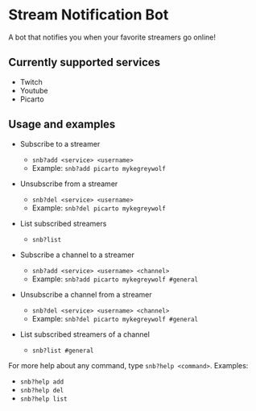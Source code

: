 # Stream Notification Bot

A bot that notifies you when your favorite streamers go online!

## Currently supported services

* Twitch
* Youtube
* Picarto

## Usage and examples

* Subscribe to a streamer
    * `snb?add <service> <username>`
    * Example: `snb?add picarto mykegreywolf`

* Unsubscribe from a streamer
    * `snb?del <service> <username>`
    * Example: `snb?del picarto mykegreywolf`
    
* List subscribed streamers
    * `snb?list`
    
* Subscribe a channel to a streamer
    * `snb?add <service> <username> <channel>`
    * Example: `snb?add picarto mykegreywolf #general`

* Unsubscribe a channel from a streamer
    * `snb?del <service> <username> <channel>`
    * Example: `snb?del picarto mykegreywolf #general`
    
* List subscribed streamers of a channel
    * `snb?list #general`

For more help about any command, type `snb?help <command>`.
Examples:
* `snb?help add`
* `snb?help del`
* `snb?help list`